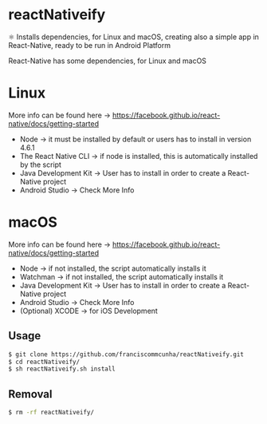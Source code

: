 # reactNativeify

⚛️ Installs dependencies, for Linux and macOS, creating also a simple app in React-Native, ready to be run in Android Platform

React-Native has some dependencies, for Linux and macOS

# Linux
More info can be found here -> https://facebook.github.io/react-native/docs/getting-started

- Node -> it must be installed by default or users has to install in version 4.6.1
- The React Native CLI -> if node is installed, this is automatically installed by the script
- Java Development Kit -> User has to install in order to create a React-Native project
- Android Studio -> Check More Info

# macOS
More info can be found here -> https://facebook.github.io/react-native/docs/getting-started

- Node -> if not installed, the script automatically installs it
- Watchman -> if not installed, the script automatically installs it
- Java Development Kit -> User has to install in order to create a React-Native project
- Android Studio -> Check More Info
- (Optional) XCODE -> for iOS Development

## Usage

```bash
$ git clone https://github.com/franciscommcunha/reactNativeify.git
$ cd reactNativeify/
$ sh reactNativeify.sh install
```

## Removal

```bash
$ rm -rf reactNativeify/
``` 